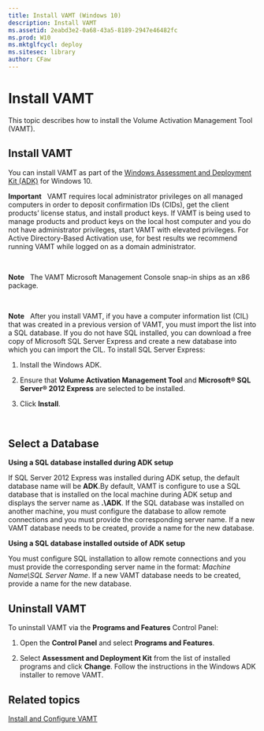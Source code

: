```yaml
---
title: Install VAMT (Windows 10)
description: Install VAMT
ms.assetid: 2eabd3e2-0a68-43a5-8189-2947e46482fc
ms.prod: W10
ms.mktglfcycl: deploy
ms.sitesec: library
author: CFaw
---
```


# Install VAMT


This topic describes how to install the Volume Activation Management Tool (VAMT).

## Install VAMT


You can install VAMT as part of the [Windows Assessment and Deployment Kit (ADK)](http://go.microsoft.com/fwlink/p/?LinkId=526740) for Windows 10.

**Important**  
VAMT requires local administrator privileges on all managed computers in order to deposit confirmation IDs (CIDs), get the client products’ license status, and install product keys. If VAMT is being used to manage products and product keys on the local host computer and you do not have administrator privileges, start VAMT with elevated privileges. For Active Directory-Based Activation use, for best results we recommend running VAMT while logged on as a domain administrator.

 

**Note**  
The VAMT Microsoft Management Console snap-in ships as an x86 package.

 

**Note**  
After you install VAMT, if you have a computer information list (CIL) that was created in a previous version of VAMT, you must import the list into a SQL database. If you do not have SQL installed, you can download a free copy of Microsoft SQL Server Express and create a new database into which you can import the CIL. To install SQL Server Express:

1.  Install the Windows ADK.

2.  Ensure that **Volume Activation Management Tool** and **Microsoft® SQL Server® 2012 Express** are selected to be installed.

3.  Click **Install**.

 

## Select a Database


**Using a SQL database installed during ADK setup**

If SQL Server 2012 Express was installed during ADK setup, the default database name will be **ADK**.By default, VAMT is configure to use a SQL database that is installed on the local machine during ADK setup and displays the server name as **.\\ADK**. If the SQL database was installed on another machine, you must configure the database to allow remote connections and you must provide the corresponding server name. If a new VAMT database needs to be created, provide a name for the new database.

**Using a SQL database installed outside of ADK setup**

You must configure SQL installation to allow remote connections and you must provide the corresponding server name in the format: *Machine Name\\SQL Server Name*. If a new VAMT database needs to be created, provide a name for the new database.

## Uninstall VAMT


To uninstall VAMT via the **Programs and Features** Control Panel:

1.  Open the **Control Panel** and select **Programs and Features**.

2.  Select **Assessment and Deployment Kit** from the list of installed programs and click **Change**. Follow the instructions in the Windows ADK installer to remove VAMT.

## Related topics


[Install and Configure VAMT](install-configure-vamt.md)

 

 





